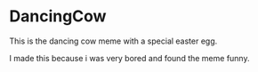 # DancingCow
 This is the dancing cow meme with a special easter egg.

I made this because i was very bored and found the meme funny.
